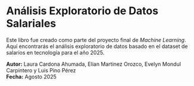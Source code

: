 # Análisis Exploratorio de Datos Salariales

Este libro fue creado como parte del proyecto final de *Machine Learning*.  
Aquí encontrarás el análisis exploratorio de datos basado en el dataset de salarios en tecnología para el año 2025.

**Autor:** Laura Cardona Ahumada, Elian Martinez Orozco, Evelyn Mondul Carpintero y Luis Pino Pérez  
**Fecha:** Agosto 2025

```{tableofcontents}
```

